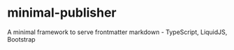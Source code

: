 # minimal-publisher
A minimal framework to serve frontmatter markdown - TypeScript, LiquidJS, Bootstrap
